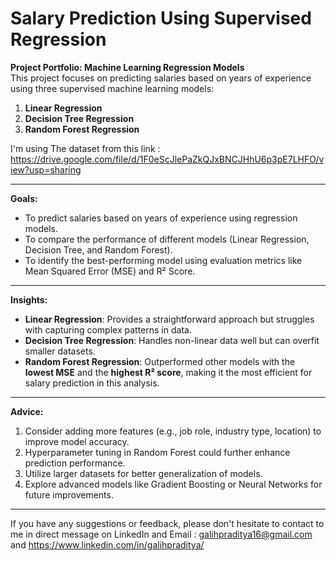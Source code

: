 # Salary Prediction Using Supervised Regression  

**Project Portfolio: Machine Learning Regression Models**  
This project focuses on predicting salaries based on years of experience using three supervised machine learning models:  
1. **Linear Regression**  
2. **Decision Tree Regression**  
3. **Random Forest Regression**  

I'm using The dataset from this link : https://drive.google.com/file/d/1F0eScJlePaZkQJxBNCJHhU6p3pE7LHFO/view?usp=sharing

---

**Goals:**  
- To predict salaries based on years of experience using regression models.  
- To compare the performance of different models (Linear Regression, Decision Tree, and Random Forest).  
- To identify the best-performing model using evaluation metrics like Mean Squared Error (MSE) and R² Score.  

---

**Insights:**  
- **Linear Regression**: Provides a straightforward approach but struggles with capturing complex patterns in data.  
- **Decision Tree Regression**: Handles non-linear data well but can overfit smaller datasets.  
- **Random Forest Regression**: Outperformed other models with the **lowest MSE** and the **highest R² score**, making it the most efficient for salary prediction in this analysis.  


---

**Advice:**  
1. Consider adding more features (e.g., job role, industry type, location) to improve model accuracy.  
2. Hyperparameter tuning in Random Forest could further enhance prediction performance.  
3. Utilize larger datasets for better generalization of models.  
4. Explore advanced models like Gradient Boosting or Neural Networks for future improvements.  

---

If you have any suggestions or feedback, please don't hesitate to contact to me in direct message on LinkedIn and Email : galihpraditya16@gmail.com and https://www.linkedin.com/in/galihpraditya/


